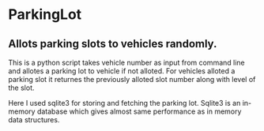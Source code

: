 # ParkingLot
## Allots parking slots to vehicles randomly.

This is a python script takes vehicle number as input from command line and allotes a parking lot to vehicle if not alloted. 
For vehicles alloted a parking slot it returnes the previously alloted slot number along with level of the slot.

Here I used sqlite3 for storing and fetching the parking lot. Sqlite3 is an in-memory database which gives almost same performance as in memory data structures.


